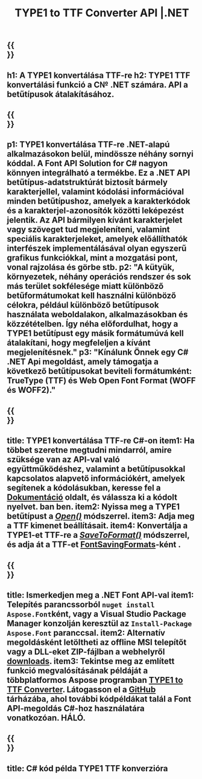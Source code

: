 ﻿---
translation: true
template: /_templates/conversion-child-net.md
title: TYPE1 to TTF Converter API |.NET
description: A TYPE1 konvertálása TTF-re a .NET API használatával Windows rendszeren. Integrálja ezt a natív TYPE1-t TTF betűtípus-konverziós funkciót saját megoldásába.
keywords: type1 to ttf api, tpe12ttf megoldás, type1 to ttf net
url: /net/conversion/type1-to-ttf/
family: font
platformtag: net
feature: conversion
otherformats: WOFF WOFF2
---

{{<section banner>}}
---
h1: A TYPE1 konvertálása TTF-re
h2: TYPE1 TTF konvertálási funkció a C№ .NET számára. API a betűtípusok átalakításához.
---

{{<section overview>}}
---
p1: TYPE1 konvertálása TTF-re .NET-alapú alkalmazásokon belül, mindössze néhány sornyi kóddal. A Font API Solution for С# nagyon könnyen integrálható a termékbe. Ez a .NET API betűtípus-adatstruktúrát biztosít bármely karakterjellel, valamint kódolási információval minden betűtípushoz, amelyek a karakterkódok és a karakterjel-azonosítók közötti leképezést jelentik. Az API bármilyen kívánt karakterjelet vagy szöveget tud megjeleníteni, valamint speciális karakterjeleket, amelyek előállíthatók interfészek implementálásával olyan egyszerű grafikus funkciókkal, mint a mozgatási pont, vonal rajzolása és görbe stb.
p2: "A kütyük, környezetek, néhány operációs rendszer és sok más terület sokfélesége miatt különböző betűformátumokat kell használni különböző célokra, például különböző betűtípusok használata weboldalakon, alkalmazásokban és közzétételben. Így néha előfordulhat, hogy a TYPE1 betűtípust egy másik formátumúvá kell átalakítani, hogy megfeleljen a kívánt megjelenítésnek."
p3: "Kínálunk Önnek egy С# .NET Api megoldást, amely támogatja a következő betűtípusokat beviteli formátumként: TrueType (TTF) és Web Open Font Format (WOFF és WOFF2)."
---

{{<section feature1>}}
---
title: TYPE1 konvertálása TTF-re C#-on
item1: Ha többet szeretne megtudni mindarról, amire szüksége van az API-val való együttműködéshez, valamint a betűtípusokkal kapcsolatos alapvető információkért, amelyek segítenek a kódolásukban, keresse fel a [Dokumentáció](https://docs.aspose.com/font/) oldalt, és válassza ki a kódolt nyelvet. ban ben.
item2: Nyissa meg a TYPE1 betűtípust a [*Open()*](https://reference.aspose.com/font/net/aspose.font/font/methods/open/index) módszerrel.
item3: Adja meg a TTF kimenet beállításait.
item4: Konvertálja a TYPE1-et TTF-re a [*SaveToFormat()*](https://reference.aspose.com/font/net/aspose.font/font/methods/savetoformat) módszerrel, és adja át a TTF-et [FontSavingFormats](https://reference.aspose.com/font/net/aspose.font/fontsavingformats)-ként .
---

{{<section feature2>}}
---
title: Ismerkedjen meg a .NET Font API-val
item1: Telepítés parancssorból ```nuget install Aspose.Font```ként, vagy a Visual Studio Package Manager konzolján keresztül az ```Install-Package Aspose.Font``` paranccsal.
item2: Alternatív megoldásként letöltheti az offline MSI telepítőt vagy a DLL-eket ZIP-fájlban a  webhelyről [downloads](https://downloads.aspose.com/font/net).
item3: Tekintse meg az említett funkció megvalósításának példáját a többplatformos Aspose programban [TYPE1 to TTF Converter](https://products.aspose.app/font/conversion/type1-to-ttf). Látogasson el a [GitHub](https://github.com/aspose-font/Aspose.Font-Documentation/tree/master/net-examples) tárházába, ahol további kódpéldákat talál a Font API-megoldás C#-hoz használatára vonatkozóan. HÁLÓ.
---

{{<section codeexample>}}
---
title: C# kód példa TYPE1 TTF konverzióra
---